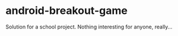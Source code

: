 android-breakout-game
=====================

Solution for a school project. Nothing interesting for anyone, really...
